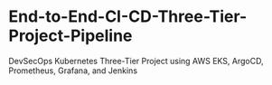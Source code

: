 # End-to-End-CI-CD-Three-Tier-Project-Pipeline
DevSecOps Kubernetes Three-Tier Project using AWS EKS, ArgoCD, Prometheus, Grafana, and Jenkins
